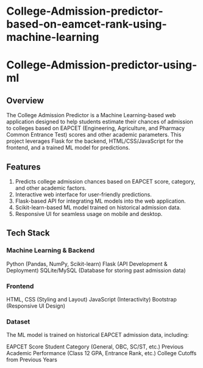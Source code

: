 # College-Admission-predictor-based-on-eamcet-rank-using-machine-learning
# College-Admission-predictor-using-ml
## Overview
The College Admission Predictor is a Machine Learning-based web application designed to help students estimate their chances of admission to colleges based on EAPCET (Engineering, Agriculture, and Pharmacy Common Entrance Test) scores and other academic parameters. This project leverages Flask for the backend, HTML/CSS/JavaScript for the frontend, and a trained ML model for predictions.

## Features
1) Predicts college admission chances based on EAPCET score, category, and other academic factors.
2) Interactive web interface for user-friendly predictions.
3) Flask-based API for integrating ML models into the web application.
4) Scikit-learn-based ML model trained on historical admission data.
5) Responsive UI for seamless usage on mobile and desktop.

## Tech Stack
### Machine Learning & Backend
Python (Pandas, NumPy, Scikit-learn)
Flask (API Development & Deployment)
SQLite/MySQL (Database for storing past admission data)
### Frontend
HTML, CSS (Styling and Layout)
JavaScript (Interactivity)
Bootstrap (Responsive UI Design)
### Dataset
The ML model is trained on historical EAPCET admission data, including:

EAPCET Score
Student Category (General, OBC, SC/ST, etc.)
Previous Academic Performance (Class 12 GPA, Entrance Rank, etc.)
College Cutoffs from Previous Years
